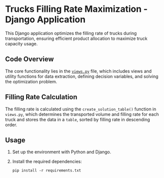 # Trucks Filling Rate Maximization - Django Application

This Django application optimizes the filling rate of trucks during transportation, ensuring efficient product allocation to maximize truck capacity usage.

## Code Overview

The core functionality lies in the [`views.py`](https://github.com/NKSTUD/Trucks-filling-rate-maximization-simple-django-web-app/blob/main/minimizer/views.py) file, which includes views and utility functions for data extraction, defining decision variables, and solving the optimization problem.

## Filling Rate Calculation

The filling rate is calculated using the `create_solution_table()` function in `views.py`, which determines the transported volume and filling rate for each truck and stores the data in a `table`, sorted by filling rate in descending order.

## Usage

1. Set up the environment with Python and Django.
2. Install the required dependencies:

   ```shell
   pip install -r requirements.txt
   ```
